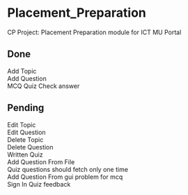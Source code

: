 # Placement_Preparation

CP Project: Placement Preparation module for ICT MU Portal

## Done

Add Topic  
Add Question  
MCQ Quiz Check answer  


## Pending
Edit Topic  
Edit Question  
Delete Topic  
Delete Question  
Written Quiz  
Add Question From File  
Quiz questions should fetch only one time  
Add Question From gui problem for mcq  
Sign In
Quiz feedback

